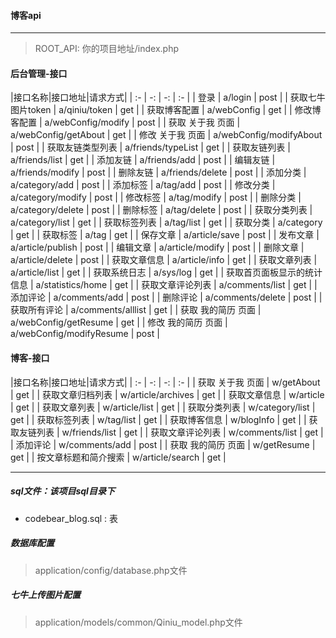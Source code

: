 #### 博客api
---

> ROOT_API: 你的项目地址/index.php

#### 后台管理-接口
|接口名称|接口地址|请求方式|
| :- | -: | -: | :- |
| 登录 | a/login | post |
| 获取七牛图片token | a/qiniu/token | get |
| 获取博客配置 | a/webConfig | get |
| 修改博客配置 | a/webConfig/modify | post |
| 获取 关于我 页面 | a/webConfig/getAbout | get |
| 修改 关于我 页面 | a/webConfig/modifyAbout | post |
| 获取友链类型列表 | a/friends/typeList | get |
| 获取友链列表 | a/friends/list | get |
| 添加友链 | a/friends/add | post |
| 编辑友链 | a/friends/modify | post |
| 删除友链 | a/friends/delete | post |
| 添加分类 | a/category/add | post |
| 添加标签 | a/tag/add | post |
| 修改分类 | a/category/modify | post |
| 修改标签 | a/tag/modify | post |
| 删除分类 | a/category/delete | post |
| 删除标签 | a/tag/delete | post |
| 获取分类列表 | a/category/list | get |
| 获取标签列表 | a/tag/list | get |
| 获取分类 | a/category | get |
| 获取标签 | a/tag | get |
| 保存文章 | a/article/save | post |
| 发布文章 | a/article/publish | post |
| 编辑文章 | a/article/modify | post |
| 删除文章 | a/article/delete | post |
| 获取文章信息 | a/article/info | get |
| 获取文章列表 | a/article/list | get |
| 获取系统日志 | a/sys/log | get |
| 获取首页面板显示的统计信息 | a/statistics/home | get |
| 获取文章评论列表 | a/comments/list | get |
| 添加评论 | a/comments/add | post |
| 删除评论 | a/comments/delete | post |
| 获取所有评论 | a/comments/alllist | get |
| 获取 我的简历 页面 | a/webConfig/getResume | get |
| 修改 我的简历 页面 | a/webConfig/modifyResume | post |
#### 博客-接口
|接口名称|接口地址|请求方式|
| :- | -: | -: | :- |
| 获取 关于我 页面 | w/getAbout | get |
| 获取文章归档列表 | w/article/archives | get |
| 获取文章信息 | w/article | get |
| 获取文章列表 | w/article/list | get |
| 获取分类列表 | w/category/list | get |
| 获取标签列表 | w/tag/list | get |
| 获取博客信息 | w/blogInfo | get |
| 获取友链列表 | w/friends/list | get |
| 获取文章评论列表 | w/comments/list | get |
| 添加评论 | w/comments/add | post |
| 获取 我的简历 页面 | w/getResume | get |
| 按文章标题和简介搜索 | w/article/search | get |


---
##### sql文件：该项目sql目录下
* codebear_blog.sql : 表
##### 数据库配置
> application/config/database.php文件
##### 七牛上传图片配置
> application/models/common/Qiniu_model.php文件